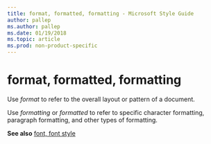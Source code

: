 ```yaml
---
title: format, formatted, formatting - Microsoft Style Guide
author: pallep
ms.author: pallep
ms.date: 01/19/2018
ms.topic: article
ms.prod: non-product-specific
---
```


# format, formatted, formatting

Use *format* to refer to the overall layout or pattern of a document. 

Use *formatting* or *formatted* to refer to specific character formatting, paragraph formatting, and other types of formatting.

**See also** [font, font style](~/a-z-word-list-term-collections/f/font-font-style.md)
